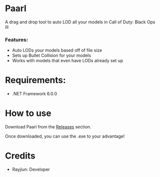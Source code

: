 # Paarl
A drag and drop tool to auto LOD all your models in Call of Duty: Black Ops III

### Features: 
- Auto LODs your models based off of file size
- Sets up Bullet Collision for your models
- Works with models that even have LODs already set up

# Requirements:
- .NET Framework 6.0.0

# How to use
Download Paarl from the [Releases](https://github.com/Rayjiun/Paarl/releases) section.

Once downloaded, you can use the .exe to your advantage!

# Credits
- Rayjiun: Developer
